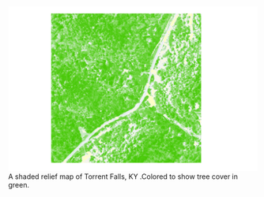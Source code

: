 ![Colored shaded relief map of Torrent Falls, KY](TorrentFalls.png)
A shaded relief map of Torrent Falls, KY .Colored to show tree cover in green.

